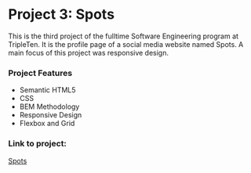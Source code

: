 # Project 3: Spots

This is the third project of the fulltime Software Engineering program at TripleTen. It is the profile page of a social media website named Spots. A main focus of this project was responsive design.

### Project Features

- Semantic HTML5
- CSS
- BEM Methodology
- Responsive Design
- Flexbox and Grid

### Link to project:

[Spots](https://kit-ros.github.io/se_project_spots/)
